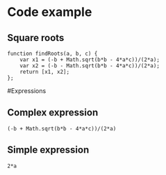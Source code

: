 # Code example
## Square roots
	function findRoots(a, b, c) {
		var x1 = (-b + Math.sqrt(b*b - 4*a*c))/(2*a);
		var x2 = (-b - Math.sqrt(b*b - 4*a*c))/(2*a); 
		return [x1, x2];
	};
#Expressions
## Complex expression
	(-b + Math.sqrt(b*b - 4*a*c))/(2*a)
## Simple expression
	2*a
